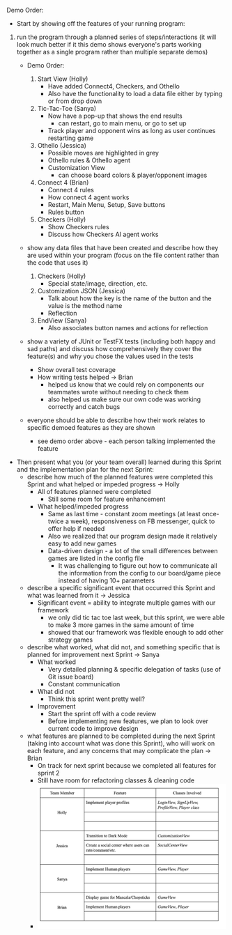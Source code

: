 Demo Order:


* Start by showing off the features of your running program:
1. run the program through a planned series of steps/interactions (it will look much better if it this demo shows everyone's parts working together as a single program rather than multiple separate demos)
    * Demo Order:
        1. Start View (Holly)
            * Have added Connect4, Checkers, and Othello 
            * Also have the functionality to load a data file either by typing or from drop down
        2. Tic-Tac-Toe (Sanya) 
            * Now have a pop-up that shows the end results 
                * can restart, go to main menu, or go to set up 
            * Track player and opponent wins as long as user continues restarting game 
        3. Othello (Jessica) 
            * Possible moves are highlighted in grey 
            * Othello rules & Othello agent 
            * Customization View 
                * can choose board colors & player/opponent images 
        4. Connect 4 (Brian) 
            * Connect 4 rules 
            * How connect 4 agent works 
            * Restart, Main Menu, Setup, Save buttons 
            * Rules button 
        5. Checkers (Holly)
            * Show Checkers rules 
            * Discuss how Checkers AI agent works 
    
    * show any data files that have been created and describe how they are used within your program (focus on the file content rather than the code that uses it)
        1. Checkers (Holly)
            * Special state/image, direction, etc. 
        2. Customization JSON (Jessica) 
            * Talk about how the key is the name of the button and the value is the method name 
            * Reflection 
        3. EndView (Sanya)
            * Also associates button names and actions for reflection 
    * show a variety of JUnit or TestFX tests (including both happy and sad paths) and discuss how comprehensively they cover the feature(s) and why you chose the values used in the tests
        * Show overall test coverage
        * How writing tests helped → Brian 
            * helped us know that we could rely on components our teammates wrote without needing to check them 
            * also helped us make sure our own code was working correctly and catch bugs 
    * everyone should be able to describe how their work relates to specific demoed features as they are shown
        * see demo order above - each person talking implemented the feature 
* Then present what you (or your team overall) learned during this Sprint and the implementation plan for the next Sprint:
    * describe how much of the planned features were completed this Sprint and what helped or impeded progress → Holly
        * All of features planned were completed
            * Still some room for feature enhancement 
        * What helped/impeded progress 
            * Same as last time - constant zoom meetings (at least once-twice a week), responsiveness on FB messenger, quick to offer help if needed 
            * Also we realized that our program design made it relatively easy to add new games 
            * Data-driven design - a lot of the small differences between games are listed in the config file 
                * It was challenging to figure out how to communicate all the information from the config to our board/game piece instead of having 10+ parameters 
    * describe a specific significant event that occurred this Sprint and what was learned from it → Jessica
        * Significant event  = ability to integrate multiple games with our framework 
            * we only did tic tac toe last week, but this sprint, we were able to make 3 more games in the same amount of time 
            * showed that our framework was flexible enough to add other strategy games 
    * describe what worked, what did not, and something specific that is planned for improvement next Sprint → Sanya
        * What worked
            * Very detailed planning & specific delegation of tasks (use of Git issue board) 
            * Constant communication 
        * What did not
            * Think this sprint went pretty well? 
        * Improvement
            * Start the sprint off with a code review 
            * Before implementing new features, we plan to look over current code to improve design 
    * what features are planned to be completed during the next Sprint (taking into account what was done this Sprint), who will work on each feature, and any concerns that may complicate the plan → Brian
        * On track for next sprint because we completed all features for sprint 2 
        * Still have room for refactoring classes & cleaning code 
        * ![](../plan/sprint_pics/sprint3.png) 